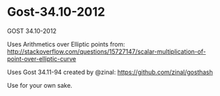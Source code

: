 Gost-34.10-2012
===============

GOST 34.10-2012

Uses Arithmetics over Elliptic points from: 
http://stackoverflow.com/questions/15727147/scalar-multiplication-of-point-over-elliptic-curve

Uses Gost 34.11-94 created by @zinal:
https://github.com/zinal/gosthash

Use for your own sake. 
